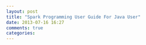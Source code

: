 ```yaml
---
layout: post
title: "Spark Programming User Guide For Java User"
date: 2013-07-16 16:27
comments: true
categories: 
---
```

